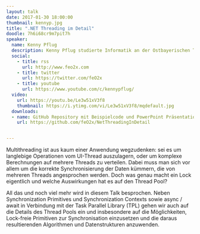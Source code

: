 ```yaml
---
layout: talk
date: 2017-01-30 18:00:00
thumbnail: kennyp.jpg
title: ".NET Threading im Detail"
doodle: 7h6i68cr9m7pit7h
speaker:
  name: Kenny Pflug
  description: Kenny Pflug studierte Informatik an der Ostbayerischen Technischen Hochschule Regensburg und ist aktuell Promovend und wissenschaftlicher Mitarbeiter am Universitätsklinikum Regensburg. Dort erforscht er User Interface Konzepte für mobile Medizinapplikationen. Er ist besonders interessiert an den Themengebieten User Experience und User Interface Design, OOP und OOD, Softwarearchitektur, Clean Code sowie Automatisiertes Testen.
  social:
    - title: rss
      url: http://www.feo2x.com
    - title: twitter
      url: https://twitter.com/feO2x
    - title: youtube
      url: https://www.youtube.com/c/kennypflug/
  video:
    url: https://youtu.be/Le3w51xV3f8
    thumbnail: https://i.ytimg.com/vi/Le3w51xV3f8/mqdefault.jpg
  downloads:
  - name: GitHub Repository mit Beispielcode und PowerPoint Präsentation
    url: https://github.com/feO2x/NetThreadingInDetail


---
```

Multithreading ist aus kaum einer Anwendung wegzudenken: sei es um langlebige Operationen vom UI-Thread auszulagern, oder um komplexe Berechnungen auf mehrere Threads zu verteilen. Dabei muss man sich vor allem um die korrekte Synchronisierung der Daten kümmern, die von mehreren Threads angesprochen werden. Doch was genau macht ein Lock eigentlich und welche Auswirkungen hat es auf den Thread Pool?

All das und noch viel mehr wird in diesem Talk besprochen. Neben Synchronization Primitives und Synchronization Contexts sowie async / await in Verbindung mit der Task Parallel Library (TPL) gehen wir auch auf die Details des Thread Pools ein und insbesondere auf die Möglichkeiten, Lock-freie Primitiven zur Synchronisation einzusetzen und die daraus resultierenden Algorithmen und Datenstrukturen anzuwenden.